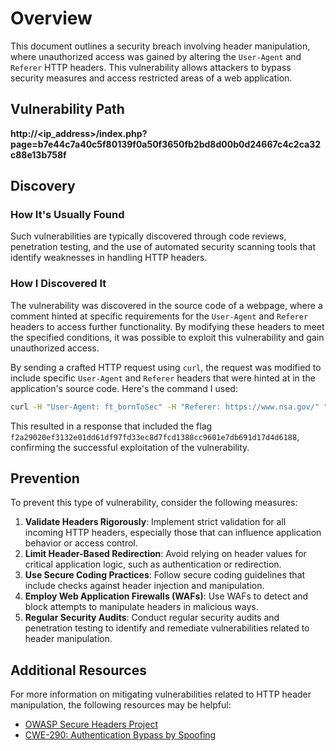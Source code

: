 # Overview

This document outlines a security breach involving header manipulation, where unauthorized access was gained by altering the `User-Agent` and `Referer` HTTP headers. This vulnerability allows attackers to bypass security measures and access restricted areas of a web application.

## Vulnerability Path
**http://<ip_address>/index.php?page=b7e44c7a40c5f80139f0a50f3650fb2bd8d00b0d24667c4c2ca32c88e13b758f**

## Discovery

### How It's Usually Found

Such vulnerabilities are typically discovered through code reviews, penetration testing, and the use of automated security scanning tools that identify weaknesses in handling HTTP headers.

### How I Discovered It

The vulnerability was discovered in the source code of a webpage, where a comment hinted at specific requirements for the `User-Agent` and `Referer` headers to access further functionality. By modifying these headers to meet the specified conditions, it was possible to exploit this vulnerability and gain unauthorized access.

By sending a crafted HTTP request using `curl`, the request was modified to include specific `User-Agent` and `Referer` headers that were hinted at in the application's source code. Here's the command I used:

```bash
curl -H "User-Agent: ft_bornToSec" -H "Referer: https://www.nsa.gov/" "http://127.0.0.1:8080/index.php?page=b7e44c7a40c5f80139f0a50f3650fb2bd8d00b0d24667c4c2ca32c88e13b758f" | grep 'flag'
```

This resulted in a response that included the flag `f2a29020ef3132e01dd61df97fd33ec8d7fcd1388cc9601e7db691d17d4d6188`, confirming the successful exploitation of the vulnerability.

## Prevention

To prevent this type of vulnerability, consider the following measures:

1. **Validate Headers Rigorously**: Implement strict validation for all incoming HTTP headers, especially those that can influence application behavior or access control.
2. **Limit Header-Based Redirection**: Avoid relying on header values for critical application logic, such as authentication or redirection.
3. **Use Secure Coding Practices**: Follow secure coding guidelines that include checks against header injection and manipulation.
4. **Employ Web Application Firewalls (WAFs)**: Use WAFs to detect and block attempts to manipulate headers in malicious ways.
5. **Regular Security Audits**: Conduct regular security audits and penetration testing to identify and remediate vulnerabilities related to header manipulation.

## Additional Resources

For more information on mitigating vulnerabilities related to HTTP header manipulation, the following resources may be helpful:

- [OWASP Secure Headers Project](https://owasp.org/www-project-secure-headers/)
- [CWE-290: Authentication Bypass by Spoofing](https://cwe.mitre.org/data/definitions/290.html)